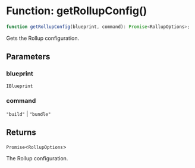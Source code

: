 # Function: getRollupConfig()

```ts
function getRollupConfig(blueprint, command): Promise<RollupOptions>;
```

Gets the Rollup configuration.

## Parameters

### blueprint

`IBlueprint`

### command

`"build"` | `"bundle"`

## Returns

`Promise`\<`RollupOptions`\>

The Rollup configuration.
